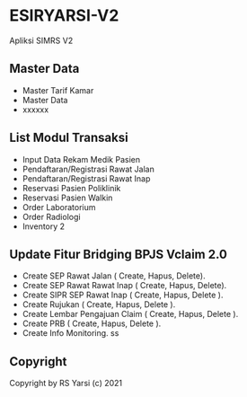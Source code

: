 # ESIRYARSI-V2
Apliksi SIMRS V2

## Master Data
- Master Tarif Kamar
- Master Data
- xxxxxx
## List Modul Transaksi 
- Input Data Rekam Medik Pasien
- Pendaftaran/Registrasi Rawat Jalan
- Pendaftaran/Registrasi Rawat Inap
- Reservasi Pasien Poliklinik
- Reservasi Pasien Walkin
- Order Laboratorium
- Order Radiologi
- Inventory 2

## Update Fitur Bridging BPJS Vclaim 2.0
- Create SEP Rawat Jalan ( Create, Hapus, Delete).
- Create SEP Rawat Rawat Inap ( Create, Hapus, Delete).
- Create SIPR SEP Rawat Inap ( Create, Hapus, Delete ).
- Create Rujukan ( Create, Hapus, Delete ).
- Create Lembar Pengajuan Claim  ( Create, Hapus, Delete ).
- Create PRB  ( Create, Hapus, Delete ).
- Create Info Monitoring.
ss

## Copyright
Copyright by RS Yarsi (c) 2021

